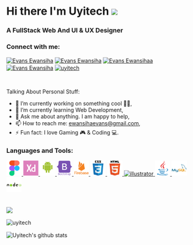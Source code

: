 <h1>Hi there I'm Uyitech <img src="https://raw.githubusercontent.com/MartinHeinz/MartinHeinz/master/wave.gif" width="30px"></h1>

<h3>A FullStack Web And UI & UX Designer</h3>



<!-- <ul>
  <li>🤔 <b>I’m currently open for</b>: A new job opportunity, <a href="https://flowcv.io/resume/feedback/lMhKFXfgJjf8">My Resume</a>.</li>
  <li>😄 <b>Fun fact</b>: I love Cars(🚗), Coding(💻), Reading(📖) and Gaming</li>
</ul> -->

<h3 align="left">Connect with me:</h3>
<p align="left">
  <a href="https://www.linkedin.com/in/evans.ewansiha/" target="blank"><img align="center"
      src="https://raw.githubusercontent.com/rahuldkjain/github-profile-readme-generator/master/src/images/icons/Social/linked-in-alt.svg"
      alt="Evans Ewansiha" height="30" width="40" /></a> 
    <a href="https://www.wa.me/2348057421760" target="blank"><img align="center"
      src="https://raw.githubusercontent.com/rahuldkjain/github-profile-readme-generator/master/src/images/icons/Social/whatsapp.svg"
      alt="Evans Ewansiha" height="30" width="40" /></a> 
  <a href="https://fb.com/uyi.banks.73" target="blank"><img align="center"
      src="https://raw.githubusercontent.com/rahuldkjain/github-profile-readme-generator/master/src/images/icons/Social/facebook.svg"
      alt="Evans Ewansihaa" height="30" width="40" /></a> 
  <a href="https://www.instagram.com/uyiosa02" target="blank"><img align="center"
      src="https://raw.githubusercontent.com/rahuldkjain/github-profile-readme-generator/master/src/images/icons/Social/instagram.svg"
      alt="Evans Ewansiha" height="30" width="40" /></a> 
 <a href="https://twitter.com/uyiosa02" target="blank"><img align="center"
      src="https://raw.githubusercontent.com/rahuldkjain/github-profile-readme-generator/master/src/images/icons/Social/twitter.svg"
      alt="uyitech" height="30" width="40" /></a> 
</p>

<br>

Talking About Personal Stuff:

- 🔭 I’m currently working on something cool 🥰🙂,
- 🌱 I’m currently learning Web Development,
- 💬 Ask me about anything. I am happy to help,
- 📫 How to reach me: ewansihaevans@gmail.com,
- ⚡ Fun fact: I love Gaming 🎮 & Coding 💻.


<h3 align="left">Languages and Tools:</h3>
   <a href="https://figma.com/" target="_blank" rel="noreferrer"><img
      src="https://github.com/devicons/devicon/blob/master/icons/figma/figma-original.svg"
      alt="figma" width="40" height="40" /> </a>
  <a href="https://figma.com/" target="_blank" rel="noreferrer"><img
      src="https://github.com/devicons/devicon/blob/master/icons/xd/xd-plain.svg"
      alt="adobexd" width="40" height="40" /> </a>
  <a href="https://developer.android.com" target="_blank" rel="noreferrer"> <img
      src="https://raw.githubusercontent.com/devicons/devicon/master/icons/android/android-original-wordmark.svg"
      alt="android" width="40" height="40" /> </a>
  <a href="https://getbootstrap.com" target="_blank" rel="noreferrer">
    <img src="https://raw.githubusercontent.com/devicons/devicon/master/icons/bootstrap/bootstrap-plain-wordmark.svg"
      alt="bootstrap" width="40" height="40" /> </a> 
      <a href="https://www.cprogramming.com/" target="_blank"
    rel="noreferrer"> <img src="https://github.com/devicons/devicon/blob/master/icons/firebase/firebase-plain-wordmark.svg"
      alt="firebase" width="40" height="40" /> </a>
      <a href="https://www.w3schools.com/css/" target="_blank"
    rel="noreferrer"> 
  <img
      src="https://raw.githubusercontent.com/devicons/devicon/master/icons/css3/css3-original-wordmark.svg" alt="css3"
      width="40" height="40" /> </a> <a href="https://www.w3.org/html/" target="_blank" rel="noreferrer"> <img
      src="https://raw.githubusercontent.com/devicons/devicon/master/icons/html5/html5-original-wordmark.svg"
      alt="html5" width="40" height="40" /> </a> <a href="https://www.adobe.com/in/products/illustrator.html"
    target="_blank" rel="noreferrer"> 
  <img
      src="https://www.vectorlogo.zone/logos/adobe_illustrator/adobe_illustrator-icon.svg" alt="illustrator" width="40"
      height="40" /> </a> <a href="https://www.java.com" target="_blank" rel="noreferrer"> <img
      src="https://raw.githubusercontent.com/devicons/devicon/master/icons/java/java-original.svg" alt="java" width="40"
      height="40" /> </a> <a href="https://developer.mozilla.org/en-US/docs/Web/JavaScript" target="_blank"
    rel="noreferrer"> 
  <a href="https://www.mysql.com/" target="_blank" rel="noreferrer"> <img
      src="https://raw.githubusercontent.com/devicons/devicon/master/icons/mysql/mysql-original-wordmark.svg"
      alt="mysql" width="40" height="40" /> </a>
</a> 
<a href="https://nodejs.org" target="_blank" rel="noreferrer"> <img
      src="https://raw.githubusercontent.com/devicons/devicon/master/icons/nodejs/nodejs-original-wordmark.svg"
      alt="nodejs" width="40" height="40" />
  </a>
  
  
<br>
<br>
<br>


<img align="center" src="https://github-readme-stats.vercel.app/api/top-langs/?username=Uyitech&layout=compact&theme=light&hide_border=true" />
<p><img align="center" src="https://github-readme-streak-stats.herokuapp.com/?user=uyitech&" alt="uyitech" />
</p>
<img align="center" src="https://github-readme-stats.vercel.app/api?username=Uyitech&show_icons=true&include_all_commits=true&theme=light&count_private=true&hide_border=true&border_radius=2&hide=contribs" alt="Uyitech's github stats" /> 


<br />
<br />


